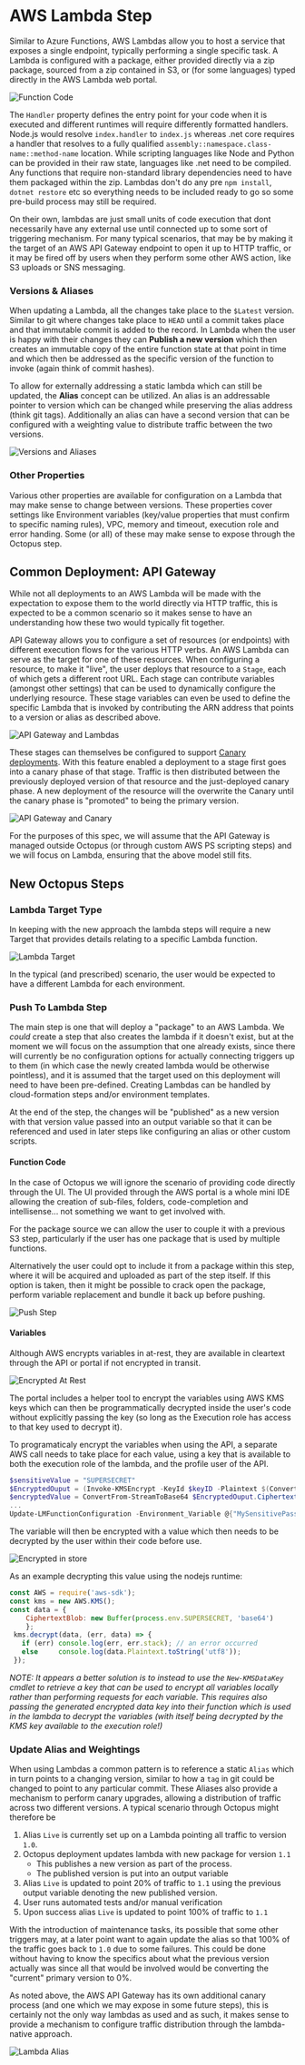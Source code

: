 # AWS Lambda Step
Similar to Azure Functions, AWS Lambdas allow you to host a service that exposes a single endpoint, typically performing a single specific task. A Lambda is configured with a package, either provided directly via a zip package, sourced from a zip contained in S3, or (for some languages) typed directly in the AWS Lambda web portal.

![Function Code](./screenshots/function_code.png)

The `Handler` property defines the entry point for your code when it is executed and different runtimes will require differently formatted handlers. Node.js would resolve `index.handler` to `index.js` whereas .net core requires a handler that resolves to a fully qualified `assembly::namespace.class-name::method-name` location. While scripting languages like Node and Python can be provided in their raw state, languages like .net need to be compiled. Any functions that require non-standard library dependencies need to have them packaged within the zip. Lambdas don't do any pre `npm install`, `dotnet restore` etc so everything needs to be included ready to go so some pre-build process may still be required.

On their own, lambdas are just small units of code execution that dont necessarily have any external use until connected up to some sort of triggering mechanism. For many typical scenarios, that may be by making it the target of an AWS API Gateway endpoint to open it up to HTTP traffic, or it may be fired off by users when they perform some other AWS action, like S3 uploads or SNS messaging.

### Versions & Aliases
When updating a Lambda, all the changes take place to the `$Latest` version. Similar to git where changes take place to `HEAD` until a commit takes place and that immutable commit is added to the record. In Lambda when the user is happy with their changes they can **Publish a new version** which then creates an immutable copy of the entire function state at that point in time and which then be addressed as the specific version of the function to invoke (again think of commit hashes).

To allow for externally addressing a static lambda which can still be updated, the **Alias** concept can be utilized.
An alias is an addressable pointer to version which can be changed while preserving the alias address (think git tags). Additionally an alias can have a second version that can be configured with a weighting value to distribute traffic between the two versions.

![Versions and Aliases](./screenshots/versions_and_aliases.png)

### Other Properties
Various other properties are available for configuration on a Lambda that may make sense to change between versions. These properties cover settings like Environment variables (key/value properties that must confirm to specific naming rules), VPC, memory and timeout, execution role and error handing. Some (or all) of these may make sense to expose through the Octopus step.

## Common Deployment: API Gateway
While not all deployments to an AWS Lambda will be made with the expectation to expose them to the world directly via HTTP traffic, this is expected to be a common scenario so it makes sense to have an understanding how these two would typically fit together.

API Gateway allows you to configure a set of resources (or endpoints) with different execution flows for the various HTTP verbs. An AWS Lambda can serve as the target for one of these resources. When configuring a resource, to make it "live", the user deploys that resource to a `Stage`, each of which gets a different root URL. Each stage can contribute variables (amongst other settings) that can be used to dynamically configure the underlying resource. These stage variables can even be used to define the specific Lambda that is invoked by contributing the ARN address that points to a version or alias as described above.

![API Gateway and Lambdas](./screenshots/APIGateway_and_lambdas.png)

These stages can themselves be configured to support [Canary deployments](https://aws.amazon.com/blogs/compute/implementing-canary-deployments-of-aws-lambda-functions-with-alias-traffic-shifting/). With this feature enabled a deployment to a stage first goes into a canary phase of that stage. Traffic is then distributed between the previously deployed version of that resource and the just-deployed canary phase. A new deployment of the resource will the overwrite the Canary until the canary phase is "promoted" to being the primary version.

![API Gateway and Canary](./screenshots/APIGateway_and_canary.png)

For the purposes of this spec, we will assume that the API Gateway is managed outside Octopus (or through custom AWS PS scripting steps) and we will focus on Lambda, ensuring that the above model still fits.

## New Octopus Steps
### Lambda Target Type
In keeping with the new approach the lambda steps will require a new Target that provides details relating to a specific Lambda function.

![Lambda Target](./screenshots/lambda_target.png)

In the typical (and prescribed) scenario, the user would be expected to have a different Lambda for each environment.

### Push To Lambda Step
The main step is one that will deploy a "package" to an AWS Lambda. We _could_ create a step that also creates the lambda if it doesn't exist, but at the moment we will focus on the assumption that one already exists, since there will currently be no configuration options for actually connecting triggers up to them (in which case the newly created lambda would be otherwise pointless), and it is assumed that the target used on this deployment will need to have been pre-defined. Creating Lambdas can be handled by cloud-formation steps and/or environment templates.

At the end of the step, the changes will be "published" as a new version with that version value passed into an output variable so that it can be referenced and used in later steps like configuring an alias or other custom scripts.

#### Function Code
In the case of Octopus we will ignore the scenario of providing code directly through the UI. The UI provided through the AWS portal is a whole mini IDE allowing the creation of sub-files, folders, code-completion and intellisense... not something we want to get involved with.

For the package source we can allow the user to couple it with a previous S3 step, particularly if the user has one package that is used by multiple functions.

Alternatively the user could opt to include it from a package within this step, where it will be acquired and uploaded as part of the step itself. If this option is taken, then it might be possible to crack open the package, perform variable replacement and bundle it back up before pushing.

![Push Step](./screenshots/lambda_push_step.png)

#### Variables
Although AWS encrypts variables in at-rest, they are available in cleartext through the API or portal if not encrypted in transit.

![Encrypted At Rest](./screenshots/encrypted_at_rest.png)

The portal includes a helper tool to encrypt the variables using AWS KMS keys which can then be programmatically decrypted inside the user's code without explicitly passing the key (so long as the Execution role has access to that key used to decrypt it).

To programaticaly encrypt the variables when using the API, a separate AWS call needs to take place for each value, using a key that is available to both the execution role of the lambda, and the profile user of the API.

```powershell
$sensitiveValue = "SUPERSECRET"
$EncryptedOuput = (Invoke-KMSEncrypt -KeyId $keyID -Plaintext $(ConvertFrom-StringToMemoryStream $sensitiveValue))
$encryptedValue = ConvertFrom-StreamToBase64 $EncryptedOuput.CiphertextBlob
...
Update-LMFunctionConfiguration -Environment_Variable @{"MySensitivePassword"= $encryptedValue;} ...
```

The variable will then be encrypted with a value which then needs to be decrypted by the user within their code before use. 

![Encrypted in store](./screenshots/encrypted_in_store.png)

As an example decrypting this value using the nodejs runtime:

```javascript
const AWS = require('aws-sdk');
const kms = new AWS.KMS();
const data = {
    CiphertextBlob: new Buffer(process.env.SUPERSECRET, 'base64')
    };
 kms.decrypt(data, (err, data) => {
   if (err) console.log(err, err.stack); // an error occurred
   else     console.log(data.Plaintext.toString('utf8'));
 });
```

_NOTE: It appears a _better_ solution is to instead to use the `New-KMSDataKey` cmdlet to retrieve a key that can be used to encrypt all variables locally rather than performing requests for each variable. This requires _also_ passing the generated encrypted data key into their function which is used in the lambda to decrypt the variables (with itself being decrypted by the KMS key available to the execution role!)_

### Update Alias and Weightings
When using Lambdas a common pattern is to reference a static `Alias` which in turn points to a changing version, similar to how a `tag` in git could be changed to point to any particular commit. These Aliases also provide a mechanism to perform canary upgrades, allowing a distribution of traffic across two different versions. A typical scenario through Octopus might therefore be

1. Alias `Live` is currently set up on a Lambda pointing all traffic to version `1.0`.
2. Octopus deployment updates lambda with new package for version `1.1`
    * This publishes a new version as part of the process.
    * The published version is put into an output variable
3. Alias `Live` is updated to point 20% of traffic to `1.1` using the previous output variable denoting the new published version.
4. User runs automated tests and/or manual verification
5. Upon success alias `Live` is updated to point 100% of traffic to `1.1`

With the introduction of maintenance tasks, its possible that some other triggers may, at a later point want to again update the alias so that 100% of the traffic goes back to `1.0` due to some failures. This could be done without having to know the specifics about what the previous version actually was since all that would be involved would be converting the "current" primary version to 0%.

As noted above, the AWS API Gateway has its own additional canary process (and one which we may expose in some future steps), this is certainly not the only way lambdas as used and as such, it makes sense to provide a mechanism to configure traffic distribution through the lambda-native approach.

![Lambda Alias](./screenshots/lambda_alias.png)